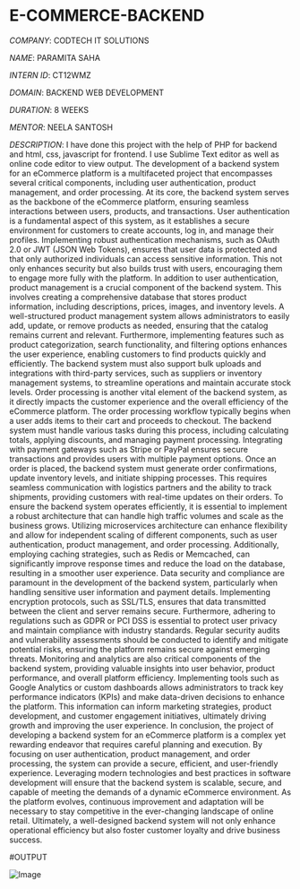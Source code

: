 # E-COMMERCE-BACKEND

*COMPANY*: CODTECH IT SOLUTIONS

*NAME*: PARAMITA SAHA

*INTERN ID*: CT12WMZ

*DOMAIN*: BACKEND WEB DEVELOPMENT

*DURATION*: 8 WEEKS

*MENTOR*: NEELA SANTOSH

*DESCRIPTION*: I have done this project with the help of PHP for backend and html, css, javascript for frontend. I use Sublime Text editor as well as online code editor to view output. The development of a backend system for an eCommerce platform is a multifaceted project that encompasses several critical components, including user authentication, product management, and order processing. At its core, the backend system serves as the backbone of the eCommerce platform, ensuring seamless interactions between users, products, and transactions. User authentication is a fundamental aspect of this system, as it establishes a secure environment for customers to create accounts, log in, and manage their profiles. Implementing robust authentication mechanisms, such as OAuth 2.0 or JWT (JSON Web Tokens), ensures that user data is protected and that only authorized individuals can access sensitive information. This not only enhances security but also builds trust with users, encouraging them to engage more fully with the platform. In addition to user authentication, product management is a crucial component of the backend system. This involves creating a comprehensive database that stores product information, including descriptions, prices, images, and inventory levels. A well-structured product management system allows administrators to easily add, update, or remove products as needed, ensuring that the catalog remains current and relevant. Furthermore, implementing features such as product categorization, search functionality, and filtering options enhances the user experience, enabling customers to find products quickly and efficiently. The backend system must also support bulk uploads and integrations with third-party services, such as suppliers or inventory management systems, to streamline operations and maintain accurate stock levels. Order processing is another vital element of the backend system, as it directly impacts the customer experience and the overall efficiency of the eCommerce platform. The order processing workflow typically begins when a user adds items to their cart and proceeds to checkout. The backend system must handle various tasks during this process, including calculating totals, applying discounts, and managing payment processing. Integrating with payment gateways such as Stripe or PayPal ensures secure transactions and provides users with multiple payment options. Once an order is placed, the backend system must generate order confirmations, update inventory levels, and initiate shipping processes. This requires seamless communication with logistics partners and the ability to track shipments, providing customers with real-time updates on their orders. To ensure the backend system operates efficiently, it is essential to implement a robust architecture that can handle high traffic volumes and scale as the business grows. Utilizing microservices architecture can enhance flexibility and allow for independent scaling of different components, such as user authentication, product management, and order processing. Additionally, employing caching strategies, such as Redis or Memcached, can significantly improve response times and reduce the load on the database, resulting in a smoother user experience. Data security and compliance are paramount in the development of the backend system, particularly when handling sensitive user information and payment details. Implementing encryption protocols, such as SSL/TLS, ensures that data transmitted between the client and server remains secure. Furthermore, adhering to regulations such as GDPR or PCI DSS is essential to protect user privacy and maintain compliance with industry standards. Regular security audits and vulnerability assessments should be conducted to identify and mitigate potential risks, ensuring the platform remains secure against emerging threats. Monitoring and analytics are also critical components of the backend system, providing valuable insights into user behavior, product performance, and overall platform efficiency. Implementing tools such as Google Analytics or custom dashboards allows administrators to track key performance indicators (KPIs) and make data-driven decisions to enhance the platform. This information can inform marketing strategies, product development, and customer engagement initiatives, ultimately driving growth and improving the user experience. In conclusion, the project of developing a backend system for an eCommerce platform is a complex yet rewarding endeavor that requires careful planning and execution. By focusing on user authentication, product management, and order processing, the system can provide a secure, efficient, and user-friendly experience. Leveraging modern technologies and best practices in software development will ensure that the backend system is scalable, secure, and capable of meeting the demands of a dynamic eCommerce environment. As the platform evolves, continuous improvement and adaptation will be necessary to stay competitive in the ever-changing landscape of online retail. Ultimately, a well-designed backend system will not only enhance operational efficiency but also foster customer loyalty and drive business success.

#OUTPUT

![Image](https://github.com/user-attachments/assets/92a11a69-850f-48cf-b705-3184c301fe74)

